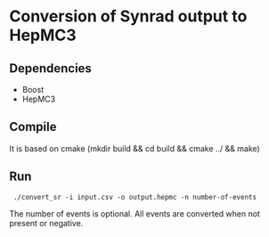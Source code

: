 # Conversion of Synrad output to HepMC3

## Dependencies

- Boost
- HepMC3

## Compile

It is based on cmake (mkdir build && cd build && cmake ../ && make)

## Run

<pre><code> ./convert_sr -i input.csv -o output.hepmc -n number-of-events </pre></code>

The number of events is optional. All events are converted when not present or negative.

